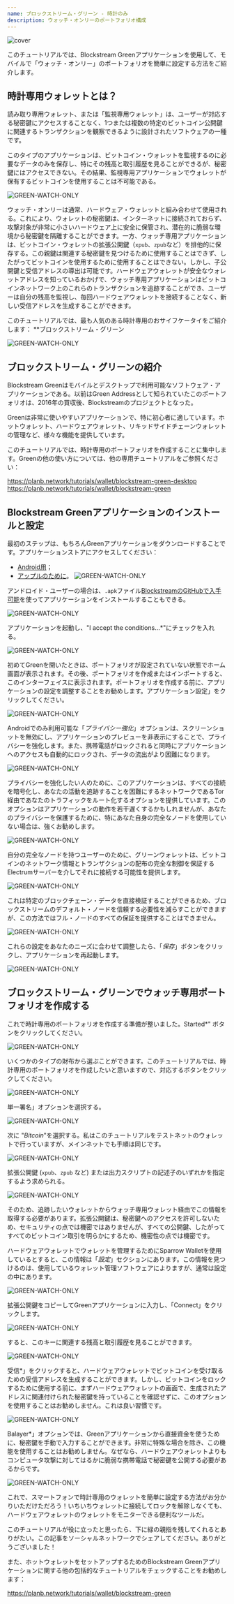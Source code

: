 ```yaml
---
name: ブロックストリーム・グリーン - 時計のみ
description: ウォッチ・オンリーのポートフォリオ構成
---
```

![cover](assets/cover.webp)

このチュートリアルでは、Blockstream Greenアプリケーションを使用して、モバイルで「ウォッチ・オンリー」のポートフォリオを簡単に設定する方法をご紹介します。

## 時計専用ウォレットとは？

読み取り専用ウォレット、または「監視専用ウォレット」は、ユーザーが対応する秘密鍵にアクセスすることなく、1つまたは複数の特定のビットコイン公開鍵に関連するトランザクションを観察できるように設計されたソフトウェアの一種です。

このタイプのアプリケーションは、ビットコイン・ウォレットを監視するのに必要なデータのみを保存し、特にその残高と取引履歴を見ることができるが、秘密鍵にはアクセスできない。その結果、監視専用アプリケーションでウォレットが保有するビットコインを使用することは不可能である。

![GREEN-WATCH-ONLY](assets/fr/01.webp)

ウォッチ・オンリーは通常、ハードウェア・ウォレットと組み合わせて使用される。これにより、ウォレットの秘密鍵は、インターネットに接続されておらず、攻撃対象が非常に小さいハードウェア上に安全に保管され、潜在的に脆弱な環境から秘密鍵を隔離することができます。一方、ウォッチ専用アプリケーションは、ビットコイン・ウォレットの拡張公開鍵（`xpub`、`zpub`など）を排他的に保存する。この親鍵は関連する秘密鍵を見つけるために使用することはできず、したがってビットコインを使用するために使用することはできない。しかし、子公開鍵と受信アドレスの導出は可能です。ハードウェアウォレットが安全なウォレットアドレスを知っているおかげで、ウォッチ専用アプリケーションはビットコインネットワーク上のこれらのトランザクションを追跡することができ、ユーザーは自分の残高を監視し、毎回ハードウェアウォレットを接続することなく、新しい受信アドレスを生成することができます。

このチュートリアルでは、最も人気のある時計専用のおサイフケータイをご紹介します： **ブロックストリーム・グリーン

![GREEN-WATCH-ONLY](assets/fr/02.webp)

## ブロックストリーム・グリーンの紹介

Blockstream Greenはモバイルとデスクトップで利用可能なソフトウェア・アプリケーションである。以前はGreen Addressとして知られていたこのポートフォリオは、2016年の買収後、Blockstreamのプロジェクトとなった。

Greenは非常に使いやすいアプリケーションで、特に初心者に適しています。ホットウォレット、ハードウェアウォレット、リキッドサイドチェーンウォレットの管理など、様々な機能を提供しています。

このチュートリアルでは、時計専用のポートフォリオを作成することに集中します。Greenの他の使い方については、他の専用チュートリアルをご参照ください：

https://planb.network/tutorials/wallet/blockstream-green-desktop
https://planb.network/tutorials/wallet/blockstream-green
## Blockstream Greenアプリケーションのインストールと設定

最初のステップは、もちろんGreenアプリケーションをダウンロードすることです。アプリケーションストアにアクセスしてください：

- [Android用](https://play.google.com/store/apps/details?id=com.greenaddress.greenbits_android_wallet)；
- [アップルのために](https://apps.apple.com/us/app/green-bitcoin-wallet/id1402243590)。
![GREEN-WATCH-ONLY](assets/fr/03.webp)

アンドロイド・ユーザーの場合は、`.apk`ファイル[BlockstreamのGitHubで入手可能](https://github.com/Blockstream/green_android/releases)を使ってアプリケーションをインストールすることもできる。

![GREEN-WATCH-ONLY](assets/fr/04.webp)

アプリケーションを起動し、"I accept the conditions...*"にチェックを入れる。

![GREEN-WATCH-ONLY](assets/fr/05.webp)

初めてGreenを開いたときは、ポートフォリオが設定されていない状態でホーム画面が表示されます。その後、ポートフォリオを作成またはインポートすると、このインターフェイスに表示されます。ポートフォリオを作成する前に、アプリケーションの設定を調整することをお勧めします。アプリケーション設定」をクリックしてください。

![GREEN-WATCH-ONLY](assets/fr/06.webp)

Androidでのみ利用可能な「*プライバシー強化*」オプションは、スクリーンショットを無効にし、アプリケーションのプレビューを非表示にすることで、プライバシーを強化します。また、携帯電話がロックされると同時にアプリケーションへのアクセスも自動的にロックされ、データの流出がより困難になります。

![GREEN-WATCH-ONLY](assets/fr/07.webp)

プライバシーを強化したい人のために、このアプリケーションは、すべての接続を暗号化し、あなたの活動を追跡することを困難にするネットワークであるTor経由であなたのトラフィックをルート化するオプションを提供しています。このオプションはアプリケーションの動作を若干遅くするかもしれませんが、あなたのプライバシーを保護するために、特にあなた自身の完全なノードを使用していない場合は、強くお勧めします。

![GREEN-WATCH-ONLY](assets/fr/08.webp)

自分の完全なノードを持つユーザーのために、グリーンウォレットは、ビットコインのネットワーク情報とトランザクションの配布の完全な制御を保証するElectrumサーバーを介してそれに接続する可能性を提供します。

![GREEN-WATCH-ONLY](assets/fr/09.webp)

これは特定のブロックチェーン・データを直接検証することができるため、ブロックストリームのデフォルト・ノードを信頼する必要性を減らすことができますが、この方法ではフル・ノードのすべての保証を提供することはできません。

![GREEN-WATCH-ONLY](assets/fr/10.webp)

これらの設定をあなたのニーズに合わせて調整したら、「*保存*」ボタンをクリックし、アプリケーションを再起動します。

![GREEN-WATCH-ONLY](assets/fr/11.webp)

## ブロックストリーム・グリーンでウォッチ専用ポートフォリオを作成する

これで時計専用のポートフォリオを作成する準備が整いました。Started*" ボタンをクリックしてください。

![GREEN-WATCH-ONLY](assets/fr/12.webp)

いくつかのタイプの財布から選ぶことができます。このチュートリアルでは、時計専用のポートフォリオを作成したいと思いますので、対応するボタンをクリックしてください。

![GREEN-WATCH-ONLY](assets/fr/13.webp)

単一署名」オプションを選択する。

![GREEN-WATCH-ONLY](assets/fr/14.webp)

次に "*Bitcoin*"を選択する。私はこのチュートリアルをテストネットのウォレットで行っていますが、メインネットでも手順は同じです。

![GREEN-WATCH-ONLY](assets/fr/15.webp)

拡張公開鍵 (`xpub`、`zpub` など) または出力スクリプトの記述子のいずれかを指定するよう求められる。

![GREEN-WATCH-ONLY](assets/fr/16.webp)

そのため、追跡したいウォレットからウォッチ専用ウォレット経由でこの情報を取得する必要があります。拡張公開鍵は、秘密鍵へのアクセスを許可しないため、セキュリティの点では機密ではありませんが、すべての公開鍵、したがってすべてのビットコイン取引を明らかにするため、機密性の点では機密です。

ハードウェアウォレットでウォレットを管理するためにSparrow Walletを使用しているとすると、この情報は「*設定*」セクションにあります。この情報を見つけるのは、使用しているウォレット管理ソフトウェアによりますが、通常は設定の中にあります。

![GREEN-WATCH-ONLY](assets/fr/17.webp)

拡張公開鍵をコピーしてGreenアプリケーションに入力し、「Connect」をクリックします。

![GREEN-WATCH-ONLY](assets/fr/18.webp)

すると、このキーに関連する残高と取引履歴を見ることができます。

![GREEN-WATCH-ONLY](assets/fr/19.webp)

受信*」をクリックすると、ハードウェアウォレットでビットコインを受け取るための受信アドレスを生成することができます。しかし、ビットコインをロックするために使用する前に、まずハードウェアウォレットの画面で、生成されたアドレスに関連付けられた秘密鍵を持っていることを確認せずに、このオプションを使用することはお勧めしません。これは良い習慣です。

![GREEN-WATCH-ONLY](assets/fr/20.webp)

Balayer*」オプションでは、Greenアプリケーションから直接資金を使うために、秘密鍵を手動で入力することができます。非常に特殊な場合を除き、この機能を使用することはお勧めしません。なぜなら、ハードウェアウォレットよりもコンピュータ攻撃に対してはるかに脆弱な携帯電話で秘密鍵を公開する必要があるからです。

![GREEN-WATCH-ONLY](assets/fr/21.webp)

これで、スマートフォンで時計専用のウォレットを簡単に設定する方法がお分かりいただけただろう！いちいちウォレットに接続してロックを解除しなくても、ハードウェアウォレットのウォレットをモニターできる便利なツールだ。

このチュートリアルが役に立ったと思ったら、下に緑の親指を残してくれるとありがたい。この記事をソーシャルネットワークでシェアしてください。ありがとうございました！

また、ホットウォレットをセットアップするためのBlockstream Greenアプリケーションに関する他の包括的なチュートリアルをチェックすることをお勧めします：

https://planb.network/tutorials/wallet/blockstream-green